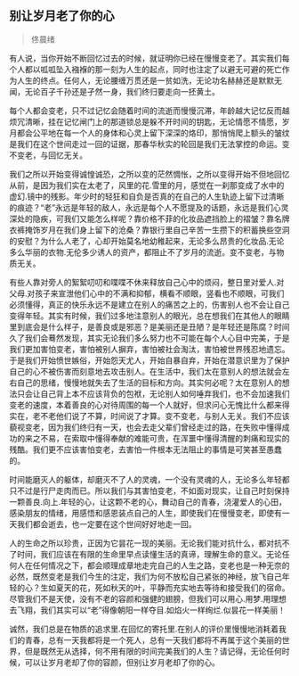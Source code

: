 ## 别让岁月老了你的心
> 佟晨绪

有人说，当你开始不断回忆过去的时候，就证明你已经在慢慢变老了。其实我们每个人都以呱呱坠入襁褓的那一刻为人生的起点，同时也注定了以避无可避的死亡作为人生的终点。任何人，无论腰缠万贯还是一贫如洗，无论功名赫赫还是默默无闻，无论百子千孙还是孑然一身，我们终归要走向一抷黄土。

每个人都会变老，只不过记忆会随着时间的流逝而慢慢沉滞，年龄越大记忆反而越烦冗清晰，挂在记忆闸门上的那道锁总是躲不开时间的钥匙，无论情愿不情愿，岁月都会公平地在每一个人的身体和心灵上留下深深的烙印，那悄悄爬上额头的皱纹是我们在这个世间走过一回的证据，那春华秋实的轮回是我们无法掌控的命运。变不变老，与回忆无关。

我们之所以开始变得诚惶诚恐，之所以变的茫然惆怅，之所以变得开始不但地回忆从前，是因为我们实在太老了，风里的花.雪里的月，感觉在一刹那变成了水中的虚幻.镜中的残影。年少时的轻狂和自负是否真的在自己的人生轨迹上留下过清晰的痕迹？“老”永远是年轻的敌人，永远是每个人不愿提及的话题，永远是我们心灵深处的隐疾，可我们又能怎么样呢？靠价格不菲的化妆品遮挡脸上的褶皱？靠名牌衣裤掩饰岁月在我们身上留下的沧桑？靠银行里自己辛苦一生攒下的积蓄换些空洞的安慰？为什么人老了，心却开始莫名地幼稚起来，无论多么昂贵的化妆品.无论多么华丽的衣物.无伦多少诱人的资产，都阻止不了岁月的流逝。变不变老，与物质无关。

有些人靠对旁人的絮絮叨叨和喋喋不休来释放自己心中的烦闷，整日里对爱人.对父母.对孩子来宣泄他们心中的不满和抑郁，横看不顺眼，竖看也不顺眼，可我们必须懂得，真正的快乐永远不是建立在别人的痛苦之上的，伤害别人也不会让自己变得年轻。其实有时候，我们过多地注意别人的眼光，总在想我们在其他人的眼睛里到底会是什么样子，是善良或是邪恶？是美丽还是丑陋？是年轻还是陈腐？时间久了我们会蓦然发现，其实无论我们多么努力也不可能在每个人心目中完美，于是我们更加害怕变老，害怕被别人摒弃，害怕被社会淘汰，害怕被世界残忍地遗忘。于是我们开始愤世嫉俗，开始怨天尤人，开始自暴自弃，开始在潜意识里为了保护自己的心不被伤害而刻意地去攻击别人。在生活中，我们太在意别人的想法就会左右自己的思绪，慢慢地就失去了生活的目标和方向。其实何必呢？太在意别人的想法只会让自己背上本不应该背负的包袱，无论别人如何唾弃我们，也不会加速我们变老的速度，本着善良的心对待周围的每一个人就好，但求问心无愧比什么都来得实在，老不老他们说了不算，时间说了才算。变不变老，与别人无关。我们不应该藐视变老，因为我们终归有一天，也会去走父辈们曾经走过的路，在失败中懂得成功的来之不易，在索取中懂得奉献的难能可贵，在浑噩中懂得清醒的刺痛和现实的残酷。我们更不应该害怕变老，去害怕一件根本无法阻止的事情是可笑甚至愚蠢的。

时间能磨灭人的躯体，却磨灭不了人的灵魂，一个没有灵魂的人，无论多么年轻都只不过是行尸走肉而已。所以我们与其害怕变老，不如面对现实，让自己时刻保持一颗善良.向上.年轻的心，让这颗不老的心，舞动自己的青春，浇灌爱人的心田，感染朋友的情绪，用感悟和感恩装点自己的人生，即使我们在慢慢变老，即使有一天我们都会逝去，也一定要在这个世间好好地走一回。

人的生命之所以珍贵，正因为它昙花一现的美丽。无论我们能对抗什么，都对抗不了时间，我们应该在有限的生命里早点读懂生活的真谛，理解生命的意义。无论任何人在任何情况之下，都会顺理成章地走完自己的人生之路，变老也是一种无奈的必然，既然变老是我们今生的注定，我们为何不放松自己紧张的神经，放飞自己年轻的心？生如夏天的花，死如秋天的叶，平静而充实地去等待和接受我们的宿命。尽管我们不是天使，没有不老的容颜和强健的翅膀，但我们可以用心.用梦.用理想去飞翔，我们其实可以“老”得像朝阳一样夺目.如焰火一样绚烂.似昙花一样美丽！

诚然，我们总是在物质的追求里.在回忆的寄托里.在别人的评价里慢慢地消耗着我们的青春，总有一天我都将是一个死人，总有一天我们都将不再属于这个美丽的世界，但是既然无从选择，何不用有限的时间完美我们的人生？请记得，无论任何时候，可以让岁月老却了你的容颜，但别让岁月老却了你的心。
